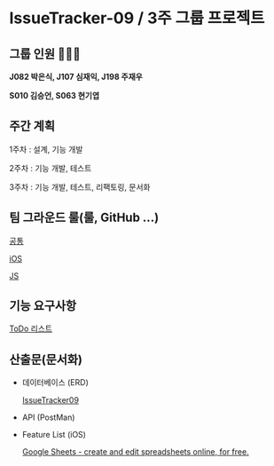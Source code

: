 # IssueTracker-09 / 3주 그룹 프로젝트


## 그룹 인원 🧑🏻‍💻

**J082 박은식, J107 심재익, J198 주재우**

**S010 김승언, S063 현기엽**

## 주간 계획

1주차 : 설계, 기능 개발 

2주차 : 기능 개발, 테스트

3주차 : 기능 개발, 테스트, 리팩토링, 문서화

## 팀 그라운드 룰(룰, GitHub ...)

[공통](https://github.com/boostcamp-2020/IssueTracker-09/wiki/(%ED%8C%80%EA%B7%B8%EB%9D%BC%EC%9A%B4%EB%93%9C%EB%A3%B0)---%EA%B3%B5%ED%86%B5)

[iOS](https://www.notion.so/iOS-d544bf18a88447eea21aff2bcd9a283c)

[JS](https://www.notion.so/JS-b853cf8117d84587925001767ab955ed)

## 기능 요구사항

[ToDo 리스트](https://www.notion.so/092aa8b7eeb94aa484405429d1d30441)

## 산출문(문서화)

- 데이터베이스 (ERD)

    [IssueTracker09](https://www.erdcloud.com/d/zahixjNPz8acSNZAB)

- API (PostMan)

- Feature List (iOS)

    [Google Sheets - create and edit spreadsheets online, for free.](https://docs.google.com/spreadsheets/d/1c4khN9WnOH5Y188t8uiwruJ2TbhPEZDRNfFqx7ItewE/edit#gid=0)

